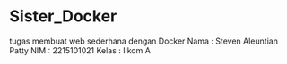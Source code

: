 # Sister_Docker
tugas membuat web sederhana dengan Docker
Nama  : Steven Aleuntian Patty
NIM   : 2215101021
Kelas : Ilkom A
